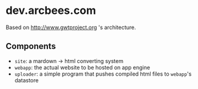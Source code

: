 # dev.arcbees.com

Based on http://www.gwtproject.org 's architecture.

## Components

* `site`: a mardown -> html converting system
* `webapp`: the actual website to be hosted on app engine
* `uploader`: a simple program that pushes compiled html files to `webapp`'s datastore